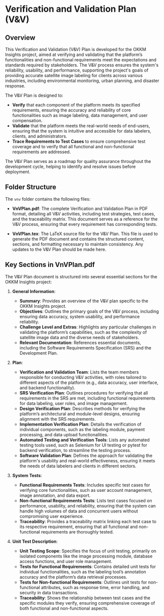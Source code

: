 # Verification and Validation Plan (V&V)

## Overview
This Verification and Validation (V&V) Plan is developed for the OKKM Insights project, aimed at verifying and validating that the platform’s functionalities and non-functional requirements meet the expectations and standards required by stakeholders. The V&V process ensures the system's reliability, usability, and performance, supporting the project's goals of providing accurate satellite image labeling for clients across various industries, including environmental monitoring, urban planning, and disaster response.

The V&V Plan is designed to:
- **Verify** that each component of the platform meets its specified requirements, ensuring the accuracy and reliability of core functionalities such as image labeling, data management, and user compensation.
- **Validate** that the platform meets the real-world needs of end-users, ensuring that the system is intuitive and accessible for data labelers, clients, and administrators.
- **Trace Requirements to Test Cases** to ensure comprehensive test coverage and to verify that all functional and non-functional requirements are addressed.

The V&V Plan serves as a roadmap for quality assurance throughout the development cycle, helping to identify and resolve issues before deployment.

## Folder Structure
The `vnv` folder contains the following files:

- **VnVPlan.pdf**: The complete Verification and Validation Plan in PDF format, detailing all V&V activities, including test strategies, test cases, and the traceability matrix. This document serves as a reference for the V&V process, ensuring that every requirement has corresponding tests.
  
- **VnVPlan.tex**: The LaTeX source file for the V&V Plan. This file is used to generate the PDF document and contains the structured content, sections, and formatting necessary to maintain consistency. Any updates to the V&V Plan should be made here.

## Key Sections in VnVPlan.pdf
The V&V Plan document is structured into several essential sections for the OKKM Insights project:

1. **General Information**: 
   - **Summary**: Provides an overview of the V&V plan specific to the OKKM Insights project.
   - **Objectives**: Outlines the primary goals of the V&V process, including ensuring data accuracy, system usability, and performance reliability.
   - **Challenge Level and Extras**: Highlights any particular challenges in validating the platform’s capabilities, such as the complexity of satellite image data and the diverse needs of stakeholders.
   - **Relevant Documentation**: References essential documents, including the Software Requirements Specification (SRS) and the Development Plan.

2. **Plan**:
   - **Verification and Validation Team**: Lists the team members responsible for conducting V&V activities, with roles tailored to different aspects of the platform (e.g., data accuracy, user interface, and backend functionality).
   - **SRS Verification Plan**: Outlines procedures for verifying that all requirements in the SRS are met, including functional requirements for data labeling, user roles, and image management.
   - **Design Verification Plan**: Describes methods for verifying the platform’s architectural and module-level designs, ensuring alignment with the SRS requirements.
   - **Implementation Verification Plan**: Details the verification of individual components, such as the labeling module, payment processing, and data upload functionalities.
   - **Automated Testing and Verification Tools**: Lists any automated testing tools used, such as Selenium for UI testing or pytest for backend verification, to streamline the testing process.
   - **Software Validation Plan**: Defines the approach for validating the platform's usability and real-world effectiveness, ensuring it meets the needs of data labelers and clients in different sectors.

3. **System Tests**:
   - **Functional Requirements Tests**: Includes specific test cases for verifying core functionalities, such as user account management, image annotation, and data export.
   - **Non-functional Requirements Tests**: Lists test cases focused on performance, usability, and reliability, ensuring that the system can handle high volumes of data and concurrent users without compromising user experience.
   - **Traceability**: Provides a traceability matrix linking each test case to its respective requirement, ensuring that all functional and non-functional requirements are thoroughly tested.

4. **Unit Test Description**:
   - **Unit Testing Scope**: Specifies the focus of unit testing, primarily on isolated components like the image processing module, database access functions, and user role management.
   - **Tests for Functional Requirements**: Contains detailed unit tests for individual functionalities, such as the labeling tool’s annotation accuracy and the platform’s data retrieval processes.
   - **Tests for Non-functional Requirements**: Outlines unit tests for non-functional attributes, such as response time, error handling, and security in data transactions.
   - **Traceability**: Shows the relationship between test cases and the specific modules they verify, ensuring comprehensive coverage of both functional and non-functional aspects.

